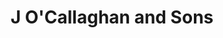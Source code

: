 ---
title: "J O'Callaghan and Sons"
address: "Rockfield, Tralee Road, Killarney, Co. Kerry"
tel: "+353 (0)64 663 1095"
county: "Kerry"
category: "Bus Services"
type: "Content"
lat: "52.08974075317383"
lng: "-9.513821601867676"
---